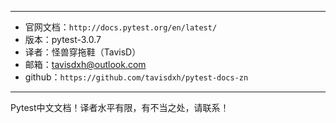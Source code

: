 ----
- 官网文档：``http://docs.pytest.org/en/latest/``
- 版本：pytest-3.0.7
- 译者：怪兽穿拖鞋（TavisD）
- 邮箱：tavisdxh@outlook.com
- github：``https://github.com/tavisdxh/pytest-docs-zn``

-----

Pytest中文文档！译者水平有限，有不当之处，请联系！
